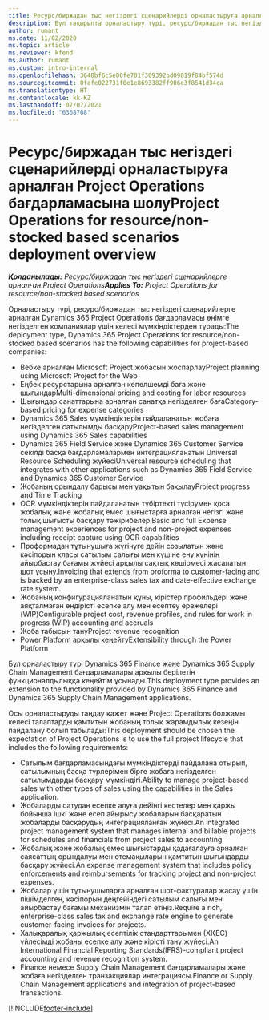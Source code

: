 ```yaml
---
title: Ресурс/биржадан тыс негіздегі сценарийлерді орналастыруға арналған Project Operations бағдарламасына шолу
description: Бұл тақырыпта орналастыру түрі, ресурс/биржадан тыс негіздегі сценарийлерге арналған Project Operations жүйесі туралы ақпарат беріледі.
author: rumant
ms.date: 11/02/2020
ms.topic: article
ms.reviewer: kfend
ms.author: rumant
ms.custom: intro-internal
ms.openlocfilehash: 3648bf6c5e00fe701f309392bd09819f84bf574d
ms.sourcegitcommit: 0fafe022731f0e1e8693382ff906e3f8541d34ca
ms.translationtype: HT
ms.contentlocale: kk-KZ
ms.lasthandoff: 07/07/2021
ms.locfileid: "6368708"
---
```

# <a name="project-operations-for-resourcenon-stocked-based-scenarios-deployment-overview"></a><span data-ttu-id="3b6de-103">Ресурс/биржадан тыс негіздегі сценарийлерді орналастыруға арналған Project Operations бағдарламасына шолу</span><span class="sxs-lookup"><span data-stu-id="3b6de-103">Project Operations for resource/non-stocked based scenarios deployment overview</span></span>

<span data-ttu-id="3b6de-104">_**Қолданылады:** Ресурс/биржадан тыс негіздегі сценарийлерге арналған Project Operations_</span><span class="sxs-lookup"><span data-stu-id="3b6de-104">_**Applies To:** Project Operations for resource/non-stocked based scenarios_</span></span>

<span data-ttu-id="3b6de-105">Орналастыру түрі, ресурс/биржадан тыс негіздегі сценарийлерге арналған Dynamics 365 Project Operations бағдарламасы өнімге негізделген компаниялар үшін келесі мүмкіндіктерден тұрады:</span><span class="sxs-lookup"><span data-stu-id="3b6de-105">The deployment type, Dynamics 365 Project Operations for resource/non-stocked based scenarios has the following capabilities for project-based companies:</span></span>

- <span data-ttu-id="3b6de-106">Вебке арналған Microsoft Project жобасын жоспарлау</span><span class="sxs-lookup"><span data-stu-id="3b6de-106">Project planning using Microsoft Project for the Web</span></span>
- <span data-ttu-id="3b6de-107">Еңбек ресурстарына арналған көпөлшемді баға және шығындар</span><span class="sxs-lookup"><span data-stu-id="3b6de-107">Multi-dimensional pricing and costing for labor resources</span></span>
- <span data-ttu-id="3b6de-108">Шығындар санаттарына арналған санатқа негізделген баға</span><span class="sxs-lookup"><span data-stu-id="3b6de-108">Category-based pricing for expense categories</span></span>
- <span data-ttu-id="3b6de-109">Dynamics 365 Sales мүмкіндіктерін пайдаланатын жобаға негізделген сатылымды басқару</span><span class="sxs-lookup"><span data-stu-id="3b6de-109">Project-based sales management using Dynamics 365 Sales capabilities</span></span>
- <span data-ttu-id="3b6de-110">Dynamics 365 Field Service және Dynamics 365 Customer Service секілді басқа бағдарламалармен интеграцияланатын Universal Resource Scheduling жүйесі</span><span class="sxs-lookup"><span data-stu-id="3b6de-110">Universal resource scheduling that integrates with other applications such as Dynamics 365 Field Service and Dynamics 365 Customer Service</span></span>
- <span data-ttu-id="3b6de-111">Жобаның орындалу барысы мен уақытын бақылау</span><span class="sxs-lookup"><span data-stu-id="3b6de-111">Project progress and Time Tracking</span></span>
- <span data-ttu-id="3b6de-112">OCR мүмкіндіктерін пайдаланатын түбіртекті түсірумен қоса жобалық және жобалық емес шығыстарға арналған негізгі және толық шығысты басқару тәжірибелері</span><span class="sxs-lookup"><span data-stu-id="3b6de-112">Basic and full Expense management experiences for project and non-project expenses including receipt capture using OCR capabilities</span></span>
- <span data-ttu-id="3b6de-113">Проформадан тұтынушыға жүгінуге дейін созылатын және кәсіпорын класы сатылым салығы мен күшіне ену күнінің айырбастау бағамы жүйесі арқылы сақтық көшірмесі жасалатын шот ұсыну.</span><span class="sxs-lookup"><span data-stu-id="3b6de-113">Invoicing that extends from proforma to customer-facing and is backed by an enterprise-class sales tax and date-effective exchange rate system.</span></span>
- <span data-ttu-id="3b6de-114">Жобаның конфигурацияланатын құны, кірістер профильдері және аяқталмаған өндірісті есепке алу мен есептеу ережелері (WIP)</span><span class="sxs-lookup"><span data-stu-id="3b6de-114">Configurable project cost, revenue profiles, and rules for work in progress (WIP) accounting and accruals</span></span>
- <span data-ttu-id="3b6de-115">Жоба табысын тану</span><span class="sxs-lookup"><span data-stu-id="3b6de-115">Project revenue recognition</span></span>
- <span data-ttu-id="3b6de-116">Power Platform арқылы кеңейту</span><span class="sxs-lookup"><span data-stu-id="3b6de-116">Extensibility through the Power Platform</span></span>

<span data-ttu-id="3b6de-117">Бұл орналастыру түрі Dynamics 365 Finance және Dynamics 365 Supply Chain Management бағдарламалары арқылы берілетін функционалдылыққа кеңейтім ұсынады.</span><span class="sxs-lookup"><span data-stu-id="3b6de-117">This deployment type provides an extension to the functionality provided by Dynamics 365 Finance and Dynamics 365 Supply Chain Management applications.</span></span>

<span data-ttu-id="3b6de-118">Осы орналастыруды таңдау қажет және Project Operations болжамы келесі талаптарды қамтитын жобаның толық жарамдылық кезеңін пайдалану болып табылады:</span><span class="sxs-lookup"><span data-stu-id="3b6de-118">This deployment should be chosen the expectation of Project Operations is to use the full project lifecycle that includes the following requirements:</span></span>

- <span data-ttu-id="3b6de-119">Сатылым бағдарламасындағы мүмкіндіктерді пайдалана отырып, сатылымның басқа түрлерімен бірге жобаға негізделген сатылымдарды басқару мүмкіндігі.</span><span class="sxs-lookup"><span data-stu-id="3b6de-119">Ability to manage project-based sales with other types of sales using the capabilities in the Sales application.</span></span>
- <span data-ttu-id="3b6de-120">Жобаларды сатудан есепке алуға дейінгі кестелер мен қаржы бойынша ішкі және есеп айырысу жобаларын басқаратын жобаларды басқарудың интеграцияланған жүйесі.</span><span class="sxs-lookup"><span data-stu-id="3b6de-120">An integrated project management system that manages internal and billable projects for schedules and financials from project sales to accounting.</span></span>
- <span data-ttu-id="3b6de-121">Жобалық және жобалық емес шығыстарды қадағалауға арналған саясаттың орындалуы мен өтемақыларын қамтитын шығындарды басқару жүйесі.</span><span class="sxs-lookup"><span data-stu-id="3b6de-121">An expense management system that includes policy enforcements and reimbursements for tracking project and non-project expenses.</span></span>
- <span data-ttu-id="3b6de-122">Жобалар үшін тұтынушыларға арналған шот-фактуралар жасау үшін пішімделген, кәсіпорын деңгейіндегі сатылым салығы мен айырбастау бағамы механизмін талап етіңіз.</span><span class="sxs-lookup"><span data-stu-id="3b6de-122">Require a rich, enterprise-class sales tax and exchange rate engine to generate customer-facing invoices for projects.</span></span>
- <span data-ttu-id="3b6de-123">Халықаралық қаржылық есептілік стандарттарымен (ХҚЕС) үйлесімді жобаны есепке алу және кірісті тану жүйесі.</span><span class="sxs-lookup"><span data-stu-id="3b6de-123">An International Financial Reporting Standards(IFRS)-compliant project accounting and revenue recognition system.</span></span>
- <span data-ttu-id="3b6de-124">Finance немесе Supply Chain Management бағдарламалары және жобаға негізделген транзакциялар интеграциясы.</span><span class="sxs-lookup"><span data-stu-id="3b6de-124">Finance or Supply Chain Management applications and integration of project-based transactions.</span></span>


[!INCLUDE[footer-include](../includes/footer-banner.md)]